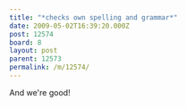```yaml
---
title: "*checks own spelling and grammar*"
date: 2009-05-02T16:39:20.000Z
post: 12574
board: 8
layout: post
parent: 12573
permalink: /m/12574/
---
```

And we're good!
